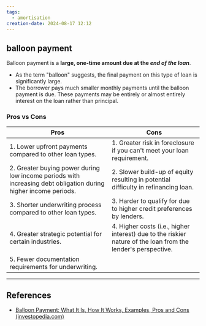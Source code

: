 ```yaml
---
tags:
  - amortisation
creation-date: 2024-08-17 12:12
---
```

## balloon payment

Balloon payment is a **large, one-time amount due at the *end of the loan***. 
- As the term "balloon" suggests, the final payment on this type of loan is significantly large.
- The borrower pays much smaller monthly payments until the balloon payment is due. These payments may be entirely or almost entirely interest on the loan rather than principal.

### Pros vs Cons

| Pros                                                                                                            | Cons                                                                                                         |
| --------------------------------------------------------------------------------------------------------------- | ------------------------------------------------------------------------------------------------------------ |
| 1. Lower upfront payments compared to other loan types.                                                         | 1. Greater risk in foreclosure if you can't meet your loan requirement.                                      |
| 2. Greater buying power during low income periods with increasing debt obligation during higher income periods. | 2. Slower build-up of equity resulting in potential difficulty in refinancing loan.                          |
| 3. Shorter underwriting process compared to other loan types.                                                   | 3. Harder to qualify for due to higher credit preferences by lenders.                                        |
| 4. Greater strategic potential for certain industries.                                                          | 4. Higher costs (i.e., higher interest) due to the riskier nature of the loan from the lender's perspective. |
| 5. Fewer documentation requirements for underwriting.                                                           |                                                                                                              |



---
## References

- [Balloon Payment: What It Is, How It Works, Examples, Pros and Cons (investopedia.com)](https://www.investopedia.com/terms/b/balloon-payment.asp#:~:text=the%20lender's%20perspective-,What%20Is%20a%20Balloon%20Payment%3F,the%20balloon%20payment%20is%20due.)
